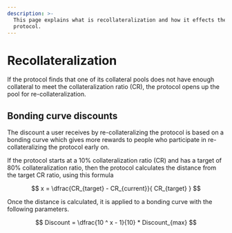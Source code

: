 ```yaml
---
description: >-
  This page explains what is recollateralization and how it effects the
  protocol.
---
```


# Recollateralization

If the protocol finds that one of its collateral pools does not have enough collateral to meet the collateralization ratio (CR), the protocol opens up the pool for re-collateralization.&#x20;

## Bonding curve discounts

The discount a user receives by re-collateralizing the protocol is based on a bonding curve which gives more rewards to people who participate in re-collateralizing the protocol early on.

If the protocol starts at a 10% collateralization ratio (CR) and has a target of 80% collateralization ratio, then the protocol calculates the distance from the target CR ratio, using this formula

$$
x = \dfrac{CR_{target} - CR_{current}}{ CR_{target} }
$$

Once the distance is calculated, it is applied to a bonding curve with the following parameters.

$$
Discount = \dfrac{10 ^ x - 1}{10}  * Discount_{max}
$$
